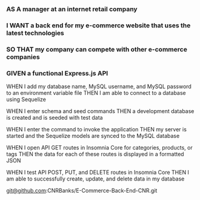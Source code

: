 ### AS A manager at an internet retail company

### I WANT a back end for my e-commerce website that uses the latest technologies

### SO THAT my company can compete with other e-commerce companies


### GIVEN a functional Express.js API

WHEN I add my database name, MySQL username, and MySQL password to an environment variable file
THEN I am able to connect to a database using Sequelize
</INCOMPLETE>

WHEN I enter schema and seed commands
THEN a development database is created and is seeded with test data
</INCOMPLETE>

WHEN I enter the command to invoke the application
THEN my server is started and the Sequelize models are synced to the MySQL database
</INCOMPLETE>

WHEN I open API GET routes in Insomnia Core for categories, products, or tags
THEN the data for each of these routes is displayed in a formatted JSON
</INCOMPLETE>

WHEN I test API POST, PUT, and DELETE routes in Insomnia Core
THEN I am able to successfully create, update, and delete data in my database
</INCOMPLETE>

git@github.com:CNRBanks/E-Commerce-Back-End-CNR.git